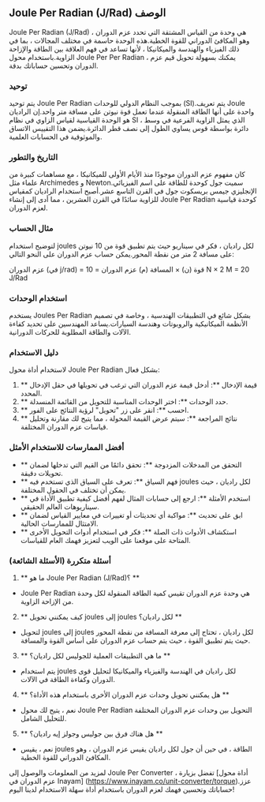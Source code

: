 ## Joule Per Radian (J/Rad) الوصف

Joule Per Radian (J/Rad) هي وحدة من القياس المشتقة التي تحدد عزم الدوران ، وهو المكافئ الدوراني للقوة الخطية.هذه الوحدة حاسمة في مختلف المجالات ، بما في ذلك الفيزياء والهندسة والميكانيكا ، لأنها تساعد في فهم العلاقة بين الطاقة والإزاحة الزاوية.باستخدام محول Joule Per Per Radian ، يمكنك بسهولة تحويل قيم عزم الدوران وتحسين حساباتك بدقة.

### توحيد

يتم توحيد Joule Per Radian بموجب النظام الدولي للوحدات (SI).يتم تعريف Joule واحدة على أنها الطاقة المنقولة عندما تعمل قوة نيوتن على مسافة متر واحد.إن الراديان هو الوحدة القياسية لقياس الزاوي في نظام SI ، الذي يمثل الزاوية الفرعية في وسط دائرة بواسطة قوس يساوي الطول إلى نصف قطر الدائرة.يضمن هذا التقييس الاتساق والموثوقية في الحسابات العلمية.

### التاريخ والتطور

كان مفهوم عزم الدوران موجودًا منذ الأيام الأولى للميكانيكا ، مع مساهمات كبيرة من علماء مثل Archimedes و Newton.سميت جول كوحدة للطاقة على اسم الفيزيائي الإنجليزي جيمس بريسكوت جول في القرن التاسع عشر.أصبح استخدام الراديان كمقياس للزاوية سائدًا في القرن العشرين ، مما أدى إلى إنشاء Joule Per Radian كوحدة قياسية لعزم الدوران.

### مثال الحساب

لتوضيح استخدام joules لكل راديان ، فكر في سيناريو حيث يتم تطبيق قوة من 10 نيوتن على مسافة 2 متر من نقطة المحور.يمكن حساب عزم الدوران على النحو التالي:

عزم الدوران (في j/rad) = قوة (ن) × المسافة (م)
عزم الدوران = 10 N × 2 M = 20 J/Rad

### استخدام الوحدات

يستخدم Joules Per Radian بشكل شائع في التطبيقات الهندسية ، وخاصة في تصميم الأنظمة الميكانيكية والروبوتات وهندسة السيارات.يساعد المهندسين على تحديد كفاءة الآلات والطاقة المطلوبة للحركات الدورانية.

### دليل الاستخدام

لاستخدام أداة محول Joule Per Radian بشكل فعال:

1. ** قيمة الإدخال **: أدخل قيمة عزم الدوران التي ترغب في تحويلها في حقل الإدخال المحدد.
2. ** حدد الوحدات **: اختر الوحدات المناسبة للتحويل من القائمة المنسدلة.
3. ** احسب **: انقر على زر "تحويل" لرؤية النتائج على الفور.
4. ** نتائج المراجعة **: سيتم عرض القيمة المحولة ، مما يتيح لك مقارنة وتحليل قياسات عزم الدوران المختلفة.

### أفضل الممارسات للاستخدام الأمثل

- ** التحقق من المدخلات المزدوجة **: تحقق دائمًا من القيم التي تدخلها لضمان تحويلات دقيقة.
- ** فهم السياق **: تعرف على السياق الذي تستخدم فيه joules لكل راديان ، حيث يمكن أن تختلف في الحقول المختلفة.
- ** استخدم الأمثلة **: ارجع إلى حسابات المثال لفهم أفضل كيفية تطبيق الأداة في سيناريوهات العالم الحقيقي.
- ** ابق على تحديث **: مواكبة أي تحديثات أو تغييرات في معايير القياس لضمان الامتثال للممارسات الحالية.
- ** استكشاف الأدوات ذات الصلة **: فكر في استخدام أدوات التحويل الأخرى المتاحة على موقعنا على الويب لتعزيز فهمك العام للقياسات.

### أسئلة متكررة (الأسئلة الشائعة)

1. ** ما هو Joule Per Radian (J/Rad)؟ **
- Joule Per Radian هي وحدة عزم الدوران تقيس كمية الطاقة المنقولة لكل وحدة من الإزاحة الزاوية.

2. ** كيف يمكنني تحويل joules إلى joules لكل راديان؟ **
- لتحويل joules إلى joules لكل راديان ، تحتاج إلى معرفة المسافة من نقطة المحور حيث يتم تطبيق القوة ، حيث يتم حساب عزم الدوران على أساس القوة والمسافة.

3. ** ما هي التطبيقات العملية للجوليس لكل راديان؟ **
- يتم استخدام joules لكل راديان في الهندسة والفيزياء والميكانيكا لتحليل قوى الدوران وكفاءة الطاقة في الآلات.

4. ** هل يمكنني تحويل وحدات عزم الدوران الأخرى باستخدام هذه الأداة؟ **
- نعم ، يتيح لك محول Joule Per Radian التحويل بين وحدات عزم الدوران المختلفة للتحليل الشامل.

5. ** هل هناك فرق بين جوليس وجولز إيه راديان؟ **
- نعم ، يقيس joules الطاقة ، في حين أن جول لكل راديان يقيس عزم الدوران ، وهو المكافئ الدوراني للقوة الخطية.

لمزيد من المعلومات والوصول إلى Joule Per Converter ، تفضل بزيارة [أداة محول عزم الدوران في Inayam] (https://www.inayam.co/unit-converter/torque).عزز حساباتك وتحسين فهمك لعزم الدوران باستخدام أداة سهلة الاستخدام لدينا اليوم!